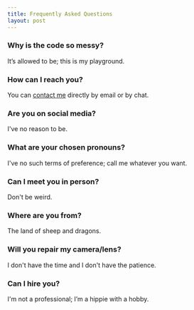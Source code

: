 ```yaml
---
title: Frequently Asked Questions
layout: post
---
```


### Why is the code so messy? ###

It’s allowed to be; this is my playground.

### How can I reach you? ###

You can [contact me](https://martbetz.github.io/contact.html) directly by email or by chat. 

### Are you on social media? ###

I've no reason to be.

### What are your chosen pronouns? ###

I've no such terms of preference; call me whatever you want. 

### Can I meet you in person? ###

Don't be weird.

### Where are you from? ###

The land of sheep and dragons.

### Will you repair my camera/lens? ###

I don't have the time and I don't have the patience.

### Can I hire you? ###

I'm not a professional; I’m a hippie with a hobby.
